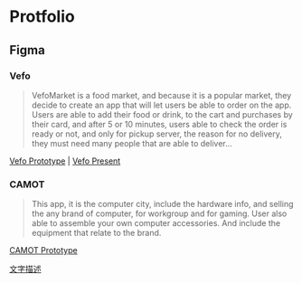 # Protfolio
## Figma
### Vefo
> VefoMarket is a food market, and because it is a popular market, they decide to create an app that will let users be able to order on the app. Users are able to add their food or drink, to the cart and purchases by their card, and after 5 or 10 minutes, users able to check the order is ready or not, and only for pickup server, the reason for no delivery, they must need many people that are able to deliver...

[Vefo Prototype](https://www.figma.com/file/OGG6GZoeidI0OWt9aAH3CA/252-Project1_vefo?node-id=20%3A0 "prototype")  | 
[Vefo Present](https://www.figma.com/proto/OGG6GZoeidI0OWt9aAH3CA/252-Project1_vefo?page-id=20%3A0&node-id=20%3A1&viewport=241%2C48%2C0.19&scaling=min-zoom&starting-point-node-id=20%3A1 "prototype")

### CAMOT
> This app, it is the computer city, include the hardware info, and selling the any brand of computer, for workgroup and for gaming. User also able to assemble your own computer accessories. And include the equipment that relate to the brand.

[CAMOT Prototype](https://www.figma.com/file/pKpWdnQldNONtFA6KeWaJi/Camot?node-id=0%3A1 "prototype" )


<a href="https://www.figma.com/file/pKpWdnQldNONtFA6KeWaJi/Camot?node-id=0%3A1" target="_blank">文字描述</a>
